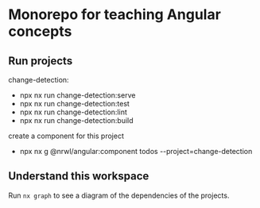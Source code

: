 # Monorepo for teaching Angular concepts


## Run projects
change-detection: 
  * npx nx run change-detection:serve
  * npx nx run change-detection:test
  * npx nx run change-detection:lint
  * npx nx run change-detection:build

create a component for this project
  * npx nx g @nrwl/angular:component todos --project=change-detection

## Understand this workspace

Run `nx graph` to see a diagram of the dependencies of the projects.

